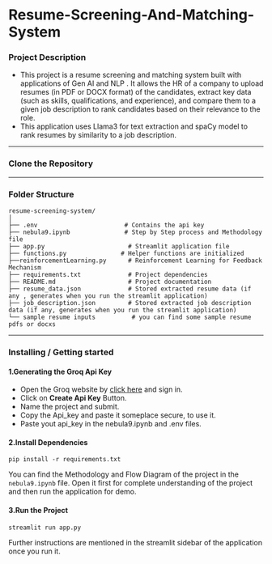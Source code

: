 # Resume-Screening-And-Matching-System
### Project Description
* This project is a resume screening and matching system built with applications of Gen AI and NLP . It allows the HR of a company to upload resumes (in PDF or DOCX format) of the candidates, extract key data (such 
  as skills, qualifications, and experience), and compare them to a given job description to rank candidates based on their relevance to the role.
* This application uses Llama3 for text extraction and spaCy model to rank resumes by similarity to a job description.
---
### Clone the Repository
---
### Folder Structure
```
resume-screening-system/
│
├── .env                        # Contains the api key 
├── nebula9.ipynb               # Step by Step process and Methodology file
├── app.py                       # Streamlit application file
├── functions.py               # Helper functions are initialized
├──reinforcementLearning.py      # Reinforcement Learning for Feedback Mechanism
├── requirements.txt             # Project dependencies
├── README.md                    # Project documentation
├── resume_data.json             # Stored extracted resume data (if any , generates when you run the streamlit application) 
├── job_description.json         # Stored extracted job description data (if any, generates when you run the streamlit application)
└── sample resume inputs          # you can find some sample resume pdfs or docxs
```

---
### Installing / Getting started
#### 1.Generating the Groq Api Key
* Open the Groq website by [click here](https://console.groq.com/keys) and sign in.
* Click on **Create Api Key** Button.
* Name the project and submit.
* Copy the Api_key and paste it someplace secure, to use it.
* Paste yout api_key in the nebula9.ipynb and .env files.

#### 2.Install Dependencies
```
pip install -r requirements.txt
```
You can find the Methodology and Flow Diagram of the project in the `nebula9.ipynb` file. Open it first for complete understanding of the project and then run the application for demo.

#### 3.Run the Project
```
streamlit run app.py
```
Further instructions are mentioned in the streamlit sidebar of the application once you run it.
